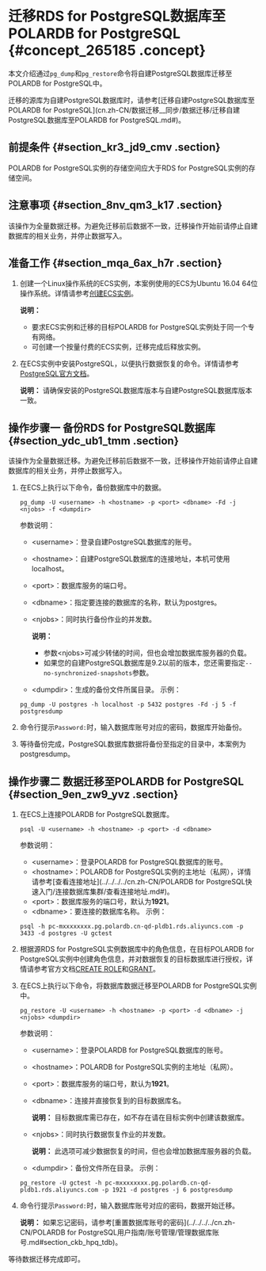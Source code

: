 # 迁移RDS for PostgreSQL数据库至POLARDB for PostgreSQL {#concept_265185 .concept}

本文介绍通过`pg_dump`和`pg_restore`命令将自建PostgreSQL数据库迁移至POLARDB for PostgreSQL中。

迁移的源库为自建PostgreSQL数据库时，请参考[迁移自建PostgreSQL数据库至POLARDB for PostgreSQL](cn.zh-CN/数据迁移__同步/数据迁移/迁移自建PostgreSQL数据库至POLARDB for PostgreSQL.md#)。

## 前提条件 {#section_kr3_jd9_cmv .section}

POLARDB for PostgreSQL实例的存储空间应大于RDS for PostgreSQL实例的存储空间。

## 注意事项 {#section_8nv_qm3_k17 .section}

该操作为全量数据迁移。为避免迁移前后数据不一致，迁移操作开始前请停止自建数据库的相关业务，并停止数据写入。

## 准备工作 {#section_mqa_6ax_h7r .section}

1.  创建一个Linux操作系统的ECS实例，本案例使用的ECS为Ubuntu 16.04 64位操作系统。详情请参考[创建ECS实例](https://help.aliyun.com/document_detail/25424.html)。

    **说明：** 

    -   要求ECS实例和迁移的目标POLARDB for PostgreSQL实例处于同一个专有网络。
    -   可创建一个按量付费的ECS实例，迁移完成后释放实例。
2.  在ECS实例中安装PostgreSQL，以便执行数据恢复的命令。详情请参考[PostgreSQL官方文档](https://www.postgresql.org/docs/11/installation.html)。

    **说明：** 请确保安装的PostgreSQL数据库版本与自建PostgreSQL数据库版本一致。


## 操作步骤一 备份RDS for PostgreSQL数据库 {#section_ydc_ub1_tmm .section}

该操作为全量数据迁移。为避免迁移前后数据不一致，迁移操作开始前请停止自建数据库的相关业务，并停止数据写入。

1.  在ECS上执行以下命令，备份数据库中的数据。

    ``` {#codeblock_tej_3cw_bre}
    pg_dump -U <username> -h <hostname> -p <port> <dbname> -Fd -j <njobs> -f <dumpdir>
    ```

    参数说明：

    -   <username\>：登录自建PostgreSQL数据库的账号。
    -   <hostname\>：自建PostgreSQL数据库的连接地址，本机可使用localhost。
    -   <port\>：数据库服务的端口号。
    -   <dbname\>：指定要连接的数据库的名称，默认为postgres。
    -   <njobs\>：同时执行备份作业的并发数。

        **说明：** 

        -   参数<njobs\>可减少转储的时间，但也会增加数据库服务器的负载。
        -   如果您的自建PostgreSQL数据库是9.2以前的版本，您还需要指定`--no-synchronized-snapshots`参数。
    -   <dumpdir\>：生成的备份文件所属目录。
    示例：

    ``` {#codeblock_e6w_43s_9ex}
    pg_dump -U postgres -h localhost -p 5432 postgres -Fd -j 5 -f postgresdump
    ```

2.  命令行提示`Password:`时，输入数据库账号对应的密码，数据库开始备份。
3.  等待备份完成，PostgreSQL数据库数据将备份至指定的目录中，本案例为postgresdump。

## 操作步骤二 数据迁移至POLARDB for PostgreSQL {#section_9en_zw9_yvz .section}

1.  在ECS上连接POLARDB for PostgreSQL数据库。

    ``` {#codeblock_f96_68k_mpi}
    psql -U <username> -h <hostname> -p <port> -d <dbname>
    ```

    参数说明：

    -   <username\>：登录POLARDB for PostgreSQL数据库的账号。
    -   <hostname\>：POLARDB for PostgreSQL实例的主地址（私网），详情请参考[查看连接地址](../../../../cn.zh-CN/POLARDB for PostgreSQL快速入门/连接数据库集群/查看连接地址.md#)。
    -   <port\>：数据库服务的端口号，默认为**1921**。
    -   <dbname\>：要连接的数据库名称。
    示例：

    ``` {#codeblock_h49_m0u_5j0}
    psql -h pc-mxxxxxxxx.pg.polardb.cn-qd-pldb1.rds.aliyuncs.com -p 3433 -d postgres -U gctest
    ```

2.  根据源RDS for PostgreSQL实例数据库中的角色信息，在目标POLARDB for PostgreSQL实例中创建角色信息，并对数据恢复的目标数据库进行授权，详情请参考官方文档[CREATE ROLE](https://www.postgresql.org/docs/11/sql-createrole.html)和[GRANT](https://www.postgresql.org/docs/11/sql-grant.html)。
3.  在ECS上执行以下命令，将数据库数据迁移至POLARDB for PostgreSQL实例中。

    ``` {#codeblock_ki5_kyg_uha}
    pg_restore -U <username> -h <hostname> -p <port> -d <dbname> -j <njobs> <dumpdir>
    ```

    参数说明：

    -   <username\>：登录POLARDB for PostgreSQL数据库的账号。
    -   <hostname\>：POLARDB for PostgreSQL实例的主地址（私网）。
    -   <port\>：数据库服务的端口号，默认为**1921**。
    -   <dbname\>：连接并直接恢复到的目标数据库名。

        **说明：** 目标数据库需已存在，如不存在请在目标实例中创建该数据库。

    -   <njobs\>：同时执行数据恢复作业的并发数。

        **说明：** 此选项可减少数据恢复的时间，但也会增加数据库服务器的负载。

    -   <dumpdir\>：备份文件所在目录。
    示例：

    ``` {#codeblock_fqr_1mj_06z}
    pg_restore -U gctest -h pc-mxxxxxxxx.pg.polardb.cn-qd-pldb1.rds.aliyuncs.com -p 1921 -d postgres -j 6 postgresdump
    ```

4.  命令行提示`Password:`时，输入数据库账号对应的密码，数据开始迁移。

    **说明：** 如果忘记密码，请参考[重置数据库账号的密码](../../../../cn.zh-CN/POLARDB for PostgreSQL用户指南/账号管理/管理数据库账号.md#section_ckb_hpq_tdb)。


等待数据迁移完成即可。

